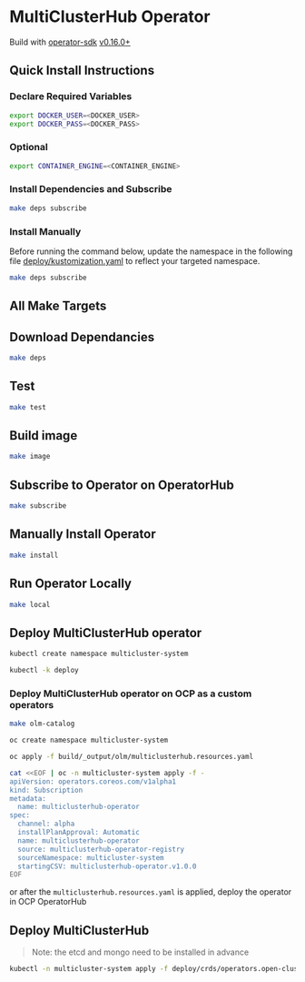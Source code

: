 # MultiClusterHub Operator

Build with [operator-sdk](https://github.com/operator-framework/operator-sdk) [v0.16.0+](https://github.com/operator-framework/operator-sdk/releases)

## Quick Install Instructions

### Declare Required Variables

```bash
export DOCKER_USER=<DOCKER_USER>
export DOCKER_PASS=<DOCKER_PASS>
```

### Optional

```bash
export CONTAINER_ENGINE=<CONTAINER_ENGINE>
```

### Install Dependencies and Subscribe

```bash
make deps subscribe
```

### Install Manually

Before running the command below, update the namespace in the following file [deploy/kustomization.yaml](deploy/kustomization.yaml) to reflect your targeted namespace.

```bash
make deps subscribe
```

## All Make Targets

## Download Dependancies

```bash
make deps
```

## Test

```bash
make test
```

## Build image

```bash
make image
```

## Subscribe to Operator on OperatorHub

```bash
make subscribe
```

## Manually Install Operator

```bash
make install
```

## Run Operator Locally

```bash
make local
```

## Deploy MultiClusterHub operator

```bash
kubectl create namespace multicluster-system

kubectl -k deploy
```

### Deploy MultiClusterHub operator on OCP as a custom operators

```bash
make olm-catalog

oc create namespace multicluster-system

oc apply -f build/_output/olm/multiclusterhub.resources.yaml

cat <<EOF | oc -n multicluster-system apply -f -
apiVersion: operators.coreos.com/v1alpha1
kind: Subscription
metadata:
  name: multiclusterhub-operator
spec:
  channel: alpha
  installPlanApproval: Automatic
  name: multiclusterhub-operator
  source: multiclusterhub-operator-registry
  sourceNamespace: multicluster-system
  startingCSV: multiclusterhub-operator.v1.0.0
EOF
```

or after the `multiclusterhub.resources.yaml` is applied, deploy the operator in OCP OperatorHub

## Deploy MultiClusterHub

> Note: the etcd and mongo need to be installed in advance

```bash
kubectl -n multicluster-system apply -f deploy/crds/operators.open-cluster-management.io_v1alpha1_multiclusterhub_cr.yaml
```
